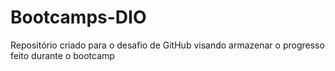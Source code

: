 # Bootcamps-DIO
Repositório criado para o desafio de GitHub visando armazenar o progresso feito durante o bootcamp
